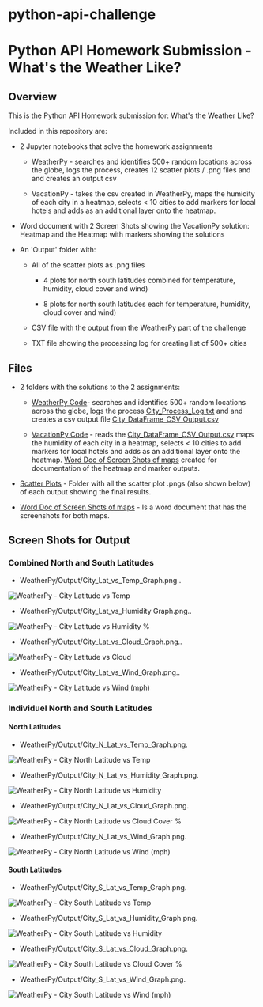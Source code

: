 # python-api-challenge

# Python API Homework Submission - What's the Weather Like?

## Overview

This is the Python API Homework submission for: What's the Weather Like?  

Included in this repository are: 
* 2 Jupyter notebooks that solve the homework assignments

  * WeatherPy - searches and identifies 500+ random locations across the globe, logs the process, creates 12 scatter plots / .png files and and creates an output csv

  * VacationPy - takes the csv created in WeatherPy, maps the humidity of each city in a heatmap, selects < 10 cities to add markers for local hotels and adds as an additional layer onto the heatmap.
  

* Word document with 2 Screen Shots showing the VacationPy solution: Heatmap and the Heatmap with markers showing the solutions

* An 'Output' folder with:
  * All of the scatter plots as .png files 
    
    * 4 plots for north south latitudes combined for temperature, humidity, cloud cover and wind) 
  
    * 8 plots for north south latitudes each for temperature, humidity, cloud cover and wind)
  
  * CSV file with the output from the WeatherPy part of the challenge 
 
  * TXT file showing the processing log for creating list of 500+ cities 

## Files

* 2 folders with the solutions to the 2 assignments:

  * [WeatherPy Code](WeatherPy/WeatherPy.ipynb)- searches and identifies 500+ random locations across the globe, logs the process [City_Process_Log.txt](WeatherPy/Output/City_Process_Log.txt) and and creates a csv output file [City_DataFrame_CSV_Output.csv](WeatherPy/Output/City_DataFrame_CSV_Output.csv)

  * [VacationPy Code](VacationPy/VacationPy.ipynb) - reads the [City_DataFrame_CSV_Output.csv](WeatherPy/Output/City_DataFrame_CSV_Output.csv) maps the humidity of each city in a heatmap, selects < 10 cities to add markers for local hotels and adds as an additional layer onto the heatmap. [Word Doc of Screen Shots of maps](VacationPy/Screenshots_of_heatmaps.docx) created for documentation of the heatmap and marker outputs.

* [Scatter Plots](WeatherPy/Output) - Folder with all the scatter plot .pngs (also shown below) of each output showing the final results.

* [Word Doc of Screen Shots of maps](VacationPy/Screenshots_of_heatmaps.docx) - Is a word document that has the screenshots for both maps. 

  
## Screen Shots for Output

### Combined North and South Latitudes

* WeatherPy/Output/City_Lat_vs_Temp_Graph.png..

![WeatherPy - City Latitude vs Temp](WeatherPy/Output/City_Lat_vs_Temp_Graph.png)

* WeatherPy/Output/City_Lat_vs_Humidity Graph.png..

![WeatherPy - City Latitude vs Humidity %](WeatherPy/Output/City_Lat_vs_Humid_Graph.png)

* WeatherPy/Output/City_Lat_vs_Cloud_Graph.png..

![WeatherPy - City Latitude vs Cloud](WeatherPy/Output/City_Lat_vs_Cloud_Graph.png)

* WeatherPy/Output/City_Lat_vs_Wind_Graph.png..

![WeatherPy - City Latitude vs Wind (mph)](WeatherPy/Output/City_Lat_vs_Wind_Graph.png)


### Individuel North and South Latitudes

#### North Latitudes

* WeatherPy/Output/City_N_Lat_vs_Temp_Graph.png.

![WeatherPy - City North Latitude vs Temp](WeatherPy/Output/City_N_Lat_vs_Temp_Graph.png)

* WeatherPy/Output/City_N_Lat_vs_Humidity_Graph.png.

![WeatherPy - City North Latitude vs Humidity](WeatherPy/Output/City_N_Lat_vs_Humidity_Graph.png)

* WeatherPy/Output/City_N_Lat_vs_Cloud_Graph.png.

![WeatherPy - City North Latitude vs Cloud Cover %](WeatherPy/Output/City_N_Lat_vs_Cloud_Graph.png)

* WeatherPy/Output/City_N_Lat_vs_Wind_Graph.png.

![WeatherPy - City North Latitude vs Wind (mph)](WeatherPy/Output/City_N_Lat_vs_Wind_Graph.png)

#### South Latitudes

* WeatherPy/Output/City_S_Lat_vs_Temp_Graph.png.

![WeatherPy - City South Latitude vs Temp](WeatherPy/Output/City_S_Lat_vs_Temp_Graph.png)

* WeatherPy/Output/City_S_Lat_vs_Humidity_Graph.png.

![WeatherPy - City South Latitude vs Humidity](WeatherPy/Output/City_S_Lat_vs_Humidity_Graph.png)

* WeatherPy/Output/City_S_Lat_vs_Cloud_Graph.png.

![WeatherPy - City South Latitude vs Cloud Cover %](WeatherPy/Output/City_S_Lat_vs_Cloud_Graph.png)

* WeatherPy/Output/City_S_Lat_vs_Wind_Graph.png.

![WeatherPy - City South Latitude vs Wind (mph)](WeatherPy/Output/City_S_Lat_vs_Wind_Graph.png)


